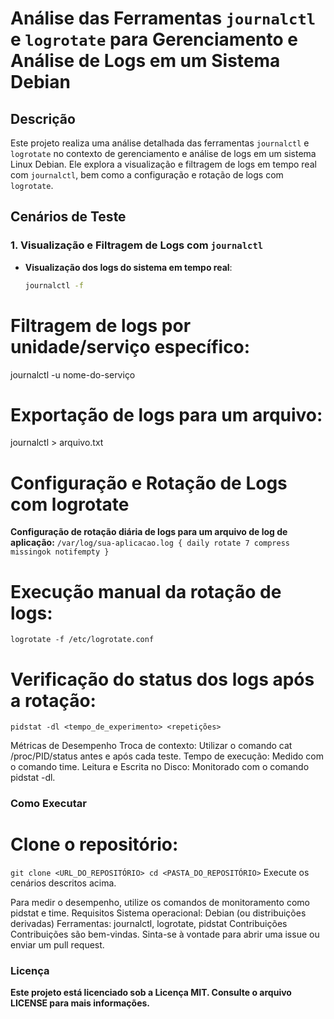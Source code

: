 # Análise das Ferramentas `journalctl` e `logrotate` para Gerenciamento e Análise de Logs em um Sistema Debian

## Descrição
Este projeto realiza uma análise detalhada das ferramentas `journalctl` e `logrotate` no contexto de gerenciamento e análise de logs em um sistema Linux Debian. Ele explora a visualização e filtragem de logs em tempo real com `journalctl`, bem como a configuração e rotação de logs com `logrotate`.

## Cenários de Teste

### 1. Visualização e Filtragem de Logs com `journalctl`
- **Visualização dos logs do sistema em tempo real**:
  ```bash
  journalctl -f

# Filtragem de logs por unidade/serviço específico:
journalctl -u nome-do-serviço

# Exportação de logs para um arquivo:
journalctl > arquivo.txt

# Configuração e Rotação de Logs com logrotate
**Configuração de rotação diária de logs para um arquivo de log de aplicação:**
`/var/log/sua-aplicacao.log {
  daily
  rotate 7
  compress
  missingok
  notifempty
}`

# Execução manual da rotação de logs:
`logrotate -f /etc/logrotate.conf`

# Verificação do status dos logs após a rotação:
`pidstat -dl <tempo_de_experimento> <repetições>`

Métricas de Desempenho
Troca de contexto: Utilizar o comando cat /proc/PID/status antes e após cada teste.
Tempo de execução: Medido com o comando time.
Leitura e Escrita no Disco: Monitorado com o comando pidstat -dl.

### Como Executar

# Clone o repositório:
`git clone <URL_DO_REPOSITÓRIO>
cd <PASTA_DO_REPOSITÓRIO>`
Execute os cenários descritos acima.

Para medir o desempenho, utilize os comandos de monitoramento como pidstat e time.
Requisitos
Sistema operacional: Debian (ou distribuições derivadas)
Ferramentas: journalctl, logrotate, pidstat
Contribuições
Contribuições são bem-vindas. Sinta-se à vontade para abrir uma issue ou enviar um pull request.

### Licença
**Este projeto está licenciado sob a Licença MIT. Consulte o arquivo LICENSE para mais informações.**
